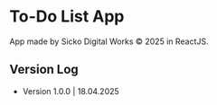 # To-Do List App

App made by Sicko Digital Works © 2025 in ReactJS.

## Version Log

- Version 1.0.0 | 18.04.2025
